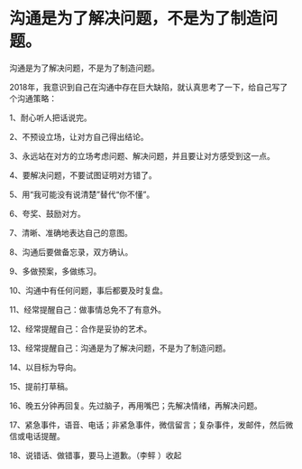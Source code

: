 # 沟通是为了解决问题，不是为了制造问题。
沟通是为了解决问题，不是为了制造问题。

2018年，我意识到自己在沟通中存在巨大缺陷，就认真思考了一下，给自己写了个沟通策略：

1、耐心听人把话说完。

2、不预设立场，让对方自己得出结论。

3、永远站在对方的立场考虑问题、解决问题，并且要让对方感受到这一点。

4、要解决问题，不要试图证明对方错了。

5、用“我可能没有说清楚”替代“你不懂”。

6、夸奖、鼓励对方。

7、清晰、准确地表达自己的意图。

8、沟通后要做备忘录，双方确认。

9、多做预案，多做练习。

10、沟通中有任何问题，事后都要及时复盘。

11、经常提醒自己：做事情总免不了有意外。

12、经常提醒自己：合作是妥协的艺术。

13、经常提醒自己：沟通是为了解决问题，不是为了制造问题。

14、以目标为导向。

15、提前打草稿。

16、晚五分钟再回复。先过脑子，再用嘴巴；先解决情绪，再解决问题。

17、紧急事件，语音、电话；非紧急事件，微信留言；复杂事件，发邮件，然后微信或电话提醒。

18、说错话、做错事，要马上道歉。（李鲆 ）收起